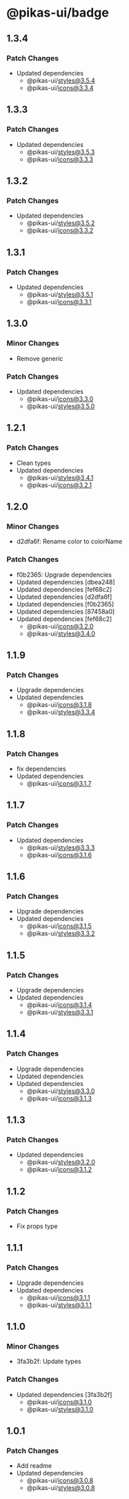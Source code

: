 # @pikas-ui/badge

## 1.3.4

### Patch Changes

- Updated dependencies
  - @pikas-ui/styles@3.5.4
  - @pikas-ui/icons@3.3.4

## 1.3.3

### Patch Changes

- Updated dependencies
  - @pikas-ui/styles@3.5.3
  - @pikas-ui/icons@3.3.3

## 1.3.2

### Patch Changes

- Updated dependencies
  - @pikas-ui/styles@3.5.2
  - @pikas-ui/icons@3.3.2

## 1.3.1

### Patch Changes

- Updated dependencies
  - @pikas-ui/styles@3.5.1
  - @pikas-ui/icons@3.3.1

## 1.3.0

### Minor Changes

- Remove generic

### Patch Changes

- Updated dependencies
  - @pikas-ui/icons@3.3.0
  - @pikas-ui/styles@3.5.0

## 1.2.1

### Patch Changes

- Clean types
- Updated dependencies
  - @pikas-ui/styles@3.4.1
  - @pikas-ui/icons@3.2.1

## 1.2.0

### Minor Changes

- d2dfa6f: Rename color to colorName

### Patch Changes

- f0b2365: Upgrade dependencies
- Updated dependencies [dbea248]
- Updated dependencies [fef68c2]
- Updated dependencies [d2dfa6f]
- Updated dependencies [f0b2365]
- Updated dependencies [87458a0]
- Updated dependencies [fef68c2]
  - @pikas-ui/icons@3.2.0
  - @pikas-ui/styles@3.4.0

## 1.1.9

### Patch Changes

- Upgrade dependencies
- Updated dependencies
  - @pikas-ui/icons@3.1.8
  - @pikas-ui/styles@3.3.4

## 1.1.8

### Patch Changes

- fix dependencies
- Updated dependencies
  - @pikas-ui/icons@3.1.7

## 1.1.7

### Patch Changes

- Updated dependencies
  - @pikas-ui/styles@3.3.3
  - @pikas-ui/icons@3.1.6

## 1.1.6

### Patch Changes

- Upgrade dependencies
- Updated dependencies
  - @pikas-ui/icons@3.1.5
  - @pikas-ui/styles@3.3.2

## 1.1.5

### Patch Changes

- Upgrade dependencies
- Updated dependencies
  - @pikas-ui/icons@3.1.4
  - @pikas-ui/styles@3.3.1

## 1.1.4

### Patch Changes

- Upgrade dependencies
- Updated dependencies
- Updated dependencies
  - @pikas-ui/styles@3.3.0
  - @pikas-ui/icons@3.1.3

## 1.1.3

### Patch Changes

- Updated dependencies
  - @pikas-ui/styles@3.2.0
  - @pikas-ui/icons@3.1.2

## 1.1.2

### Patch Changes

- Fix props type

## 1.1.1

### Patch Changes

- Upgrade dependencies
- Updated dependencies
  - @pikas-ui/icons@3.1.1
  - @pikas-ui/styles@3.1.1

## 1.1.0

### Minor Changes

- 3fa3b2f: Update types

### Patch Changes

- Updated dependencies [3fa3b2f]
  - @pikas-ui/icons@3.1.0
  - @pikas-ui/styles@3.1.0

## 1.0.1

### Patch Changes

- Add readme
- Updated dependencies
  - @pikas-ui/icons@3.0.8
  - @pikas-ui/styles@3.0.8
